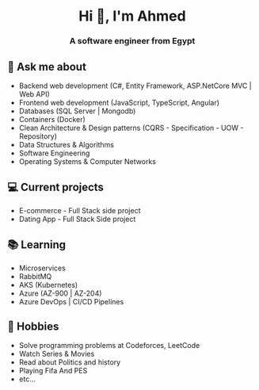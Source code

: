 <h1 align="center">Hi 👋, I'm Ahmed</h1>
<h3 align="center">A software engineer from Egypt</h3>

## 💬 Ask me about
- Backend web development (C#, Entity Framework, ASP.NetCore MVC | Web API)
- Frontend web development (JavaScript, TypeScript, Angular)
- Databases (SQL Server | Mongodb)
- Containers (Docker)
- Clean Architecture & Design patterns (CQRS  - Specification - UOW - Repository)
- Data Structures & Algorithms
- Software Engineering
- Operating Systems & Computer Networks

## 💻 Current projects
- E-commerce - Full Stack side project
- Dating App - Full Stack Side project

## 📚 Learning
- Microservices
- RabbitMQ
- AKS (Kubernetes)
- Azure (AZ-900 | AZ-204)
- Azure DevOps | CI/CD Pipelines

## 📅 Hobbies
- Solve programming problems at Codeforces, LeetCode
- Watch Series & Movies
- Read about Politics and history
- Playing Fifa And PES
- etc...
<!-- <div id = "some_issues">
  <p>It is a little list of problems you can face while implementing this kind of stuff</p>
  <ul id = "problem_list">
    <li>
      Github tend to cache anonymized URL, so you should visit this link if you have problem with image cache.
      https://docs.github.com/es/github/authenticating-to-github/about-anonymized-image-urls
    </li>
    <li>
      When you wrap your HTML in SVG/foreignObject maybe nothing show up. You can solve this issue visiting this link.
      https://stackoverflow.com/questions/13848039/svg-foreignobject-contents-do-not-display-unless-plain-text
    </li>
  </ul>
</div> -->
